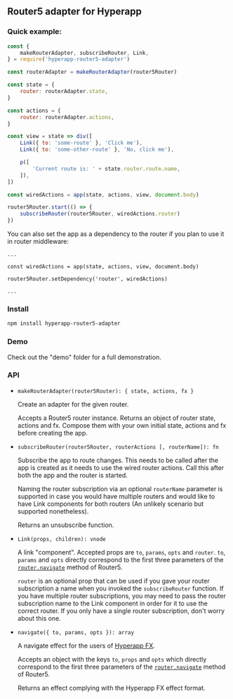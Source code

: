 ## Router5 adapter for Hyperapp

### Quick example:

```javascript
const {
    makeRouterAdapter, subscribeRouter, Link,
} = require('hyperapp-router5-adapter')

const routerAdapter = makeRouterAdapter(router5Router)

const state = {
    router: routerAdapter.state,
}

const actions = {
    router: routerAdapter.actions,
}

const view = state => div([
    Link({ to: 'some-route' }, 'Click me'),
    Link({ to: 'some-other-route' }, 'No, click me'),

    p([
        'Current route is: ' + state.router.route.name,
    ]),
])

const wiredActions = app(state, actions, view, document.body)

router5Router.start(() => {
    subscribeRouter(router5Router, wiredActions.router)
})
```

You can also set the app as a dependency to the router if you plan
to use it in router middleware:

    ...

    const wiredActions = app(state, actions, view, document.body)

    router5Router.setDependency('router', wiredActions)

    ...

### Install

```sh
npm install hyperapp-router5-adapter
```


### Demo

Check out the "demo" folder for a full demonstration.


### API

- `makeRouterAdapter(router5Router): { state, actions, fx }`

  Create an adapter for the given router.
  
  Accepts a Router5 router instance. Returns an object of router
  state, actions and fx. Compose them with your own initial state,
  actions and fx before creating the app.

- `subscribeRouter(router5Router, routerActions [, routerName]): fn`

  Subscribe the app to route changes. This needs to be called
  after the app is created as it needs to use the wired router
  actions. Call this after both the app and the router is started.

  Naming the router subscription via an optional `routerName`
  parameter is supported in case you would have multiple routers
  and would like to have Link components for both routers (An
  unlikely scenario but supported nonetheless).

  Returns an unsubscribe function.

- `Link(props, children): vnode`

  A link "component". Accepted props are `to`, `params`, `opts`
  and `router`. `to`, `params` and `opts` directly correspond to
  the first three parameters of the
  [`router.navigate`](https://router5.js.org/api-reference#navigate)
  method of Router5.

  `router` is an optional prop that can be used if you gave your
  router subscription a name when you invoked the
  `subscribeRouter` function. If you have multiple router
  subscriptions, you may need to pass the router subscription name
  to the Link component in order for it to use the correct router.
  If you only have a single router subscription, don't worry about
  this one.

- `navigate({ to, params, opts }): array`

  A navigate effect for the users of [Hyperapp
  FX](https://github.com/hyperapp/fx).

  Accepts an object with the keys `to`, `props` and `opts` which
  directly correspond to the first three parameters of the
  [`router.navigate`](https://router5.js.org/api-reference#navigate)
  method of Router5.

  Returns an effect complying with the Hyperapp FX effect format.
